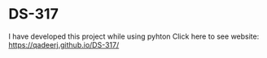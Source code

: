 # DS-317
I have developed this project while using pyhton
Click here to see website:  https://qadeerj.github.io/DS-317/
